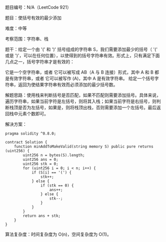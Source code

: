题目编号：N/A（LeetCode 921）

题目：使括号有效的最少添加

难度：中等

考察范围：字符串、栈

题干：给定一个由 '(' 和 ')' 括号组成的字符串 S，我们需要添加最少的括号（ '(' 或是 ')'，可以在任何位置），以使得到的括号字符串有效。形式上，只有满足下面几点之一，括号字符串才是有效的：

它是一个空字符串，或者
它可以被写成 AB（A 与 B 连接）形式，其中 A 和 B 都是有效字符串，或者
它可以被写作 (A)，其中 A 是有效字符串。
给定一个括号字符串，返回为使结果字符串有效而必须添加的最少括号数。

解题思路：使用栈来判断括号是否匹配，如果不匹配则需要添加括号。具体来说，遍历字符串，如果当前字符是左括号，则将其入栈；如果当前字符是右括号，则判断栈顶是否为左括号，如果是，则将栈顶出栈，否则需要添加一个左括号。最后返回栈中元素个数即可。

解决方案：

```solidity
pragma solidity ^0.8.0;

contract Solution {
    function minAddToMakeValid(string memory S) public pure returns (uint256) {
        uint256 n = bytes(S).length;
        uint256 ans = 0;
        uint256 stk = 0;
        for (uint256 i = 0; i < n; i++) {
            if (S[i] == '(') {
                stk++;
            } else {
                if (stk == 0) {
                    ans++;
                } else {
                    stk--;
                }
            }
        }
        return ans + stk;
    }
}
```

算法复杂度：时间复杂度为 O(n)，空间复杂度为 O(1)。